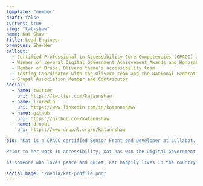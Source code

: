 ```yaml
---
template: "member"
draft: false
current: true
slug: "kat-shaw"
name: Kat Shaw
title: Lead Engineer
pronouns: She/Her
callout:
  - Certified Professional in Accessibility Core Competencies (CPACC) and IAAP Member
  - Winner of several Digital Government Achievement Awards and Honorable Mentions while working as Webmaster for Douglas County, Kansas
  - Member of Drupal Olivero theme’s accessibility team
  - Testing Coordinator with the Olivero team and the National Federation of the Blind
  - Drupal Association Member and Contributor
social:
  - name: twitter
    uri: https://twitter.com/katannshaw
  - name: linkedin
    uri: https://www.linkedin.com/in/katannshaw/
  - name: github
    uri: https://github.com/katannshaw
  - name: drupal
    uri: https://www.drupal.org/u/katannshaw

bio: "Kat is a CPACC-certified Senior Front-end Developer at Lullabot. She’s been working in web development since 1999, and developing and maintaining Drupal sites since 2012, with a focus on remediating accessibility issues in Drupal 8 and 9+. Kat has worked on several accessibility projects including assisting with accessibility testing for the Olivero and Claro themes.

Prior to her work in accessibility, Kat has won the Digital Government Achievement Award and honorable mentions for her work developing apps for government agencies. She served as Secretary for the KC Metro Area Government Webmasters group for most of her decade-plus membership, and has volunteered at and attended several National Association of Government Web Professionals conferences.

As someone who loves peace and quiet, Kat happily lives in the countryside overlooking beautiful Perry Lake. She loves her close-knit family, consisting of her husband, three kids, a dog, and a cat, and she cherishes the small community she calls home. As an Air Force brat who moved a lot during her childhood, Kat lived in Texas, Florida, New Mexico, Japan, Maine, and Kansas. She’s also lived in Missouri (Kansas City) and Northern California. Japan was her favorite hands-down; Kat thinks it’s a beautiful place."

socialImage: "/media/kat-profile.png"
---
```

